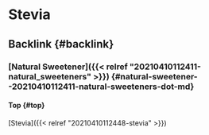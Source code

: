# Stevia


## Backlink {#backlink}


### [Natural Sweetener]({{< relref "20210410112411-natural_sweeteners" >}}) {#natural-sweetener--20210410112411-natural-sweeteners-dot-md}


#### Top {#top}

[Stevia]({{< relref "20210410112448-stevia" >}})
